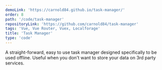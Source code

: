 ```yaml
---
demoLink: 'https://carnold84.github.io/task-manager/'
order: 8
path: '/code/task-manager'
repositoryLink: 'https://github.com/carnold84/task-manager'
tags: 'Vue, Vue Router, Vuex, Localforage'
title: 'Task Manager'
type: 'code'
---
```


A straight-forward, easy to use task manager designed specifically to be used offline. Useful when you don't want to store your data on 3rd party services.
